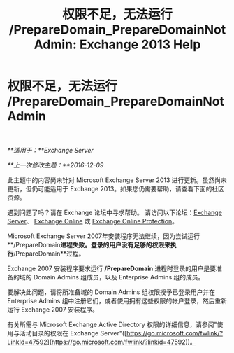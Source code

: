﻿---
title: '权限不足，无法运行 /PrepareDomain_PrepareDomainNotAdmin: Exchange 2013 Help'
TOCTitle: 权限不足，无法运行 /PrepareDomain_PrepareDomainNotAdmin
ms:assetid: c33a2bc0-5b07-49b8-a1c1-53baa4933d44
ms:mtpsurl: https://technet.microsoft.com/zh-cn/library/ms.exch.setupreadiness.preparedomainnotadmin(v=EXCHG.150)
ms:contentKeyID: 50491629
ms.date: 05/21/2018
mtps_version: v=EXCHG.150
ms.translationtype: MT
---

# 权限不足，无法运行 /PrepareDomain\_PrepareDomainNotAdmin

 

_**适用于：**Exchange Server_

_**上一次修改主题：**2016-12-09_

此主题中的内容尚未针对 Microsoft Exchange Server 2013 进行更新。虽然尚未更新，但仍可能适用于 Exchange 2013。如果您仍需要帮助，请查看下面的社区资源。

遇到问题了吗？请在 Exchange 论坛中寻求帮助。 请访问以下论坛：[Exchange Server](https://go.microsoft.com/fwlink/p/?linkid=60612)、 [Exchange Online](https://go.microsoft.com/fwlink/p/?linkid=267542) 或 [Exchange Online Protection](https://go.microsoft.com/fwlink/p/?linkid=285351)。

Microsoft Exchange Server 2007年安装程序无法继续，因为尝试运行**/PrepareDomain**进程失败。登录的用户没有足够的权限来执行**/PrepareDomain**过程。

Exchange 2007 安装程序要求运行 **/PrepareDomain** 进程时登录的用户是要准备的域的 Domain Admins 组成员，以及 Enterprise Admins 组的成员。

要解决此问题，请将所准备域的 Domain Admins 组权限授予已登录用户并在 Enterprise Admins 组中注册它们，或者使用拥有这些权限的帐户登录，然后重新运行 Exchange 2007 安装程序。

有关所需与 Microsoft Exchange Active Directory 权限的详细信息，请参阅"使用与活动目录的权限在 Exchange Server"([https://go.microsoft.com/fwlink/?LinkId=47592](https://go.microsoft.com/fwlink/?linkid=47592))。

